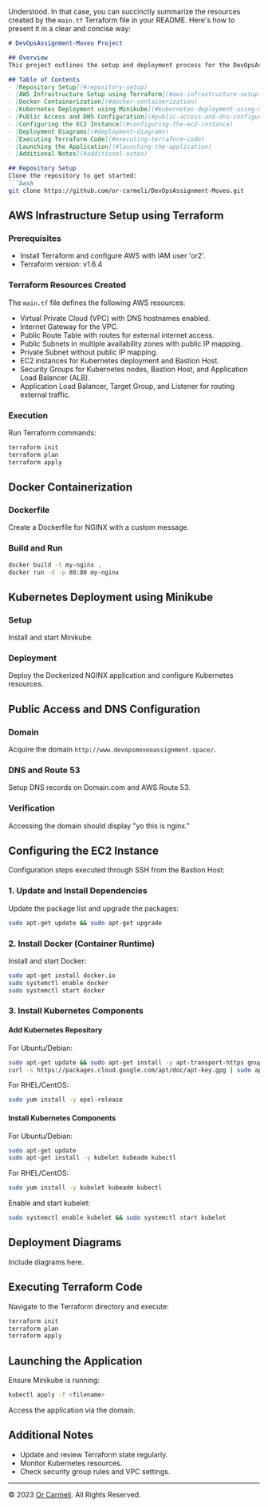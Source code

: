 Understood. In that case, you can succinctly summarize the resources created by the `main.tf` Terraform file in your README. Here's how to present it in a clear and concise way:

```markdown
# DevOpsAssignment-Moveo Project

## Overview
This project outlines the setup and deployment process for the DevOpsAssignment-Moveo project, including AWS infrastructure setup using Terraform, Docker containerization, Kubernetes deployment, and public access configuration.

## Table of Contents
- [Repository Setup](#repository-setup)
- [AWS Infrastructure Setup using Terraform](#aws-infrastructure-setup-using-terraform)
- [Docker Containerization](#docker-containerization)
- [Kubernetes Deployment using Minikube](#kubernetes-deployment-using-minikube)
- [Public Access and DNS Configuration](#public-access-and-dns-configuration)
- [Configuring the EC2 Instance](#configuring-the-ec2-instance)
- [Deployment Diagrams](#deployment-diagrams)
- [Executing Terraform Code](#executing-terraform-code)
- [Launching the Application](#launching-the-application)
- [Additional Notes](#additional-notes)

## Repository Setup
Clone the repository to get started:
```bash
git clone https://github.com/or-carmeli/DevOpsAssignment-Moveo.git
```

## AWS Infrastructure Setup using Terraform
### Prerequisites
- Install Terraform and configure AWS with IAM user 'or2'.
- Terraform version: v1.6.4

### Terraform Resources Created
The `main.tf` file defines the following AWS resources:
- Virtual Private Cloud (VPC) with DNS hostnames enabled.
- Internet Gateway for the VPC.
- Public Route Table with routes for external internet access.
- Public Subnets in multiple availability zones with public IP mapping.
- Private Subnet without public IP mapping.
- EC2 instances for Kubernetes deployment and Bastion Host.
- Security Groups for Kubernetes nodes, Bastion Host, and Application Load Balancer (ALB).
- Application Load Balancer, Target Group, and Listener for routing external traffic.

### Execution
Run Terraform commands:
```bash
terraform init
terraform plan
terraform apply
```

## Docker Containerization
### Dockerfile
Create a Dockerfile for NGINX with a custom message.

### Build and Run
```bash
docker build -t my-nginx .
docker run -d -p 80:80 my-nginx
```

## Kubernetes Deployment using Minikube
### Setup
Install and start Minikube.

### Deployment
Deploy the Dockerized NGINX application and configure Kubernetes resources.

## Public Access and DNS Configuration
### Domain
Acquire the domain `http://www.devopsmoveoassignment.space/`.

### DNS and Route 53
Setup DNS records on Domain.com and AWS Route 53.

### Verification
Accessing the domain should display "yo this is nginx."

## Configuring the EC2 Instance
Configuration steps executed through SSH from the Bastion Host:

### 1. Update and Install Dependencies
Update the package list and upgrade the packages:
```bash
sudo apt-get update && sudo apt-get upgrade
```

### 2. Install Docker (Container Runtime)
Install and start Docker:
```bash
sudo apt-get install docker.io
sudo systemctl enable docker
sudo systemctl start docker
```

### 3. Install Kubernetes Components
#### Add Kubernetes Repository
For Ubuntu/Debian:
```bash
sudo apt-get update && sudo apt-get install -y apt-transport-https gnupg2 curl
curl -s https://packages.cloud.google.com/apt/doc/apt-key.gpg | sudo apt-key add -
```
For RHEL/CentOS:
```bash
sudo yum install -y epel-release
```

#### Install Kubernetes Components
For Ubuntu/Debian:
```bash
sudo apt-get update
sudo apt-get install -y kubelet kubeadm kubectl
```
For RHEL/CentOS:
```bash
sudo yum install -y kubelet kubeadm kubectl
```
Enable and start kubelet:
```bash
sudo systemctl enable kubelet && sudo systemctl start kubelet
```

## Deployment Diagrams
Include diagrams here.

## Executing Terraform Code
Navigate to the Terraform directory and execute:
```bash
terraform init
terraform plan
terraform apply
```

## Launching the Application
Ensure Minikube is running:
```bash
kubectl apply -f <filename>
```
Access the application via the domain.

## Additional Notes
- Update and review Terraform state regularly.
- Monitor Kubernetes resources.
- Check security group rules and VPC settings.

---

© 2023 [Or Carmeli](https://github.com/or-carmeli). All Rights Reserved.
```

